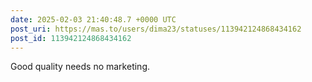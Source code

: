 ```yaml
---
date: 2025-02-03 21:40:48.7 +0000 UTC
post_uri: https://mas.to/users/dima23/statuses/113942124868434162
post_id: 113942124868434162
---
```

Good quality needs no marketing.


